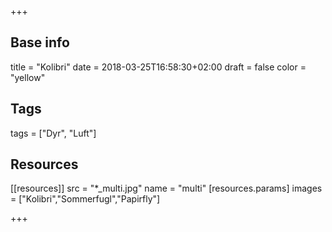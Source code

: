 +++

## Base info
title = "Kolibri"
date = 2018-03-25T16:58:30+02:00
draft = false
color = "yellow"

## Tags
tags = ["Dyr", "Luft"]

## Resources
[[resources]]
  src = "*_multi.jpg"
  name = "multi"
 [resources.params]
    images = ["Kolibri","Sommerfugl","Papirfly"]

+++


